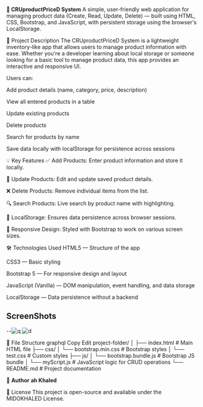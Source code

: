 **🛒 CRUproductPriceD System**
A simple, user-friendly web application for managing product data (Create, Read, Update, Delete) — built using HTML, CSS, Bootstrap, and JavaScript, with persistent storage using the browser's LocalStorage.

🚀 Project Description
The CRUproductPriceD System is a lightweight inventory-like app that allows users to manage product information with ease. Whether you're a developer learning about local storage or someone looking for a basic tool to manage product data, this app provides an interactive and responsive UI.

Users can:

Add product details (name, category, price, description)

View all entered products in a table

Update existing products

Delete products

Search for products by name

Save data locally with localStorage for persistence across sessions

💡 Key Features
✅ Add Products: Enter product information and store it locally.

🔁 Update Products: Edit and update saved product details.

❌ Delete Products: Remove individual items from the list.

🔍 Search Products: Live search by product name with highlighting.

🧠 LocalStorage: Ensures data persistence across browser sessions.

📱 Responsive Design: Styled with Bootstrap to work on various screen sizes.

🛠️ Technologies Used
HTML5 — Structure of the app

CSS3 — Basic styling

Bootstrap 5 — For responsive design and layout

JavaScript (Vanilla) — DOM manipulation, event handling, and data storage

LocalStorage — Data persistence without a backend
## ScreenShots
--![q](https://github.com/user-attachments/assets/fa76faac-e563-4db7-96c7-49ad5bbd56ec)
![d](https://github.com/user-attachments/assets/58b42c2f-4633-4e64-a4b2-ebf4c30abc9d)

📂 File Structure
graphql
Copy
Edit
project-folder/
│
├── index.html               # Main HTML file
├── css/
│   └── bootstrap.min.css    # Bootstrap styles
│   └── test.css             # Custom styles
├── js/
│   └── bootstrap.bundle.js  # Bootstrap JS bundle
│   └── myScript.js          # JavaScript logic for CRUD operations
└── README.md                # Project documentation


👤 **Author**
**ah Khaled**


📄 License
This project is open-source and available under the MIDOKHALED License.
